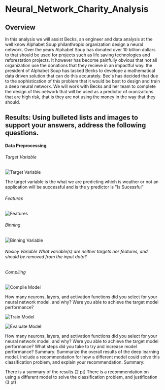 # Neural_Network_Charity_Analysis

## Overview

In this analysis we will assist Becks, an engineer and data analysis at the well know Alphabet Soup philanthropic organization design a neural network. Over the years Alphabet Soup has donated over 10 billion dollars to that should be used for projects such as life saving technologies and reforestation projects. It however has become painfully obvious that not all organization use the donations that they recieve in an impactful way.  the president of Alphabet Soup has tasked Becks to develope a mathematical data driven solution that can do this accurately.  Bec's has decided that due to the sophistication of this problem that it would be best to design and train a deep neural network. We will work with Becks and her team to complete the design of this network that will be used as a predictor of oranizaitons that are high risk, that is they are not using the money in the way that they should.

## Results: Using bulleted lists and images to support your answers, address the following questions.

#### Data Preprocessing

###### Target Variable

![Target Variable]()


The target variable is the what we are predicting which is weather or not an application will be successful and is the y predictor is "Is Sucessful"

###### Features 
![Features]()

###### Binning
![Binning Variable]()

###### Nosiey Variable What variable(s) are neither targets nor features, and should be removed from the input data?


###### Compiling

![Compile Model]()

How many neurons, layers, and activation functions did you select for your neural network model, and why?
Were you able to achieve the target model performance?

![Train Model]()

![Evaluate Model]()

How many neurons, layers, and activation functions did you select for your neural network model, and why?
Were you able to achieve the target model performance?
What steps did you take to try and increase model performance?
Summary: Summarize the overall results of the deep learning model. Include a recommendation for how a different model could solve this classification problem, and explain your recommendation.
Summary:

There is a summary of the results (2 pt)
There is a recommendation on using a different model to solve the classification problem, and justification (3 pt)
